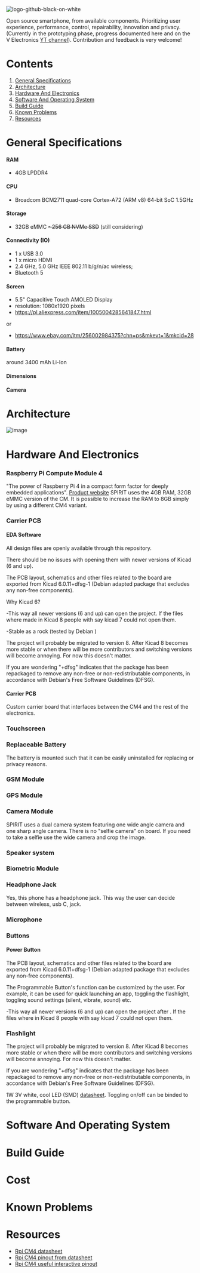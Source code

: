 ![logo-github-black-on-white](https://github.com/user-attachments/assets/60e87523-02cf-482b-8433-5f611e48ca2d)

Open source smartphone, from available components. Prioritizing user experience, performance, control, repairability, innovation and privacy.
(Currently in the prototyping phase, progress documented here and on the V
Electronics [YT channel](https://www.youtube.com/@V_Electronics)). Contribution
and feedback is very welcome!

# Contents
1. [General Specifications](https://github.com/barbarjan/SPIRIT#general-specifications)
1. [Architecture](https://github.com/barbarjan/SPIRIT#architecture)
1. [Hardware And Electronics](https://github.com/barbarjan/SPIRIT#hardware-and-electronics)
3. [Software And Operating System](https://github.com/barbarjan/SPIRIT#software-and-operating-system)
4. [Build Guide](https://github.com/barbarjan/SPIRIT#build-guide)
5. [Known Problems](https://github.com/barbarjan/SPIRIT#known-problems)
6. [Resources](https://github.com/barbarjan/SPIRIT#resources)

# General Specifications

#### RAM

- 4GB LPDDR4

#### CPU

- Broadcom BCM2711 quad-core Cortex-A72 (ARM v8) 64-bit SoC 1.5GHz

#### Storage

- 32GB eMMC
~~- 256 GB NVMe SSD~~ (still considering)

#### Connectivity (IO)

- 1 x USB 3.0
- 1 x micro HDMI
- 2.4 GHz, 5.0 GHz IEEE 802.11 b/g/n/ac wireless;
- Bluetooth 5

#### Screen

- 5.5" Capacitive Touch AMOLED Display
- resolution: 1080x1920 pixels
- https://pl.aliexpress.com/item/1005004285641847.html

or

- https://www.ebay.com/itm/256002984375?chn=ps&mkevt=1&mkcid=28

#### Battery

around 3400 mAh Li-Ion

#### Dimensions

#### Camera

# Architecture

![image](https://github.com/user-attachments/assets/72e48e5e-6249-4870-9c5f-a0e1d5bcfc7d)

# Hardware And Electronics

### Raspberry Pi Compute Module 4

"The power of Raspberry Pi 4 in a compact form factor for deeply embedded applications". [Product website](https://www.raspberrypi.com/products/compute-module-4/?variant=raspberry-pi-cm4001000)
SPIRIT uses the 4GB RAM, 32GB eMMC version of the CM. It is possible to increase the RAM to 8GB simply by using a different CM4 variant.

### Carrier PCB

#### EDA Software

All design files are openly available through this repository.

There should be no issues with opening them with newer versions of Kicad (6 and up).

The PCB layout, schematics and other files related to the board are exported
from Kicad 6.0.11+dfsg-1 (Debian adapted package that excludes any non-free components).

Why Kicad 6?

-This way all newer versions (6 and up) can open the project. If
the files where made in Kicad 8 people with say kicad 7 could not open them.

-Stable as a rock (tested by Debian )

The project will probably be migrated to version 8. After Kicad 8 becomes more
stable or when there will be more contributors and switching versions will
become annoying. For now this doesn't matter.

If you are wondering "+dfsg" indicates that the package has been repackaged to remove any
non-free or non-redistributable components, in accordance with Debian's Free Software
Guidelines (DFSG).

#### Carrier PCB

Custom carrier board that interfaces between the CM4 and the rest of the electronics.

### Touchscreen

### Replaceable Battery

The battery is mounted such that it can be easily uninstalled for replacing or privacy reasons.

### GSM Module

### GPS Module

### Camera Module

SPIRIT uses a dual camera system featuring one wide angle camera and one sharp angle camera. There is no "selfie camera" on board. If you need to take a selfie use the wide camera and crop the image.

### Speaker system

### Biometric Module

### Headphone Jack

Yes, this phone has a headphone jack. This way the user can decide between wireless, usb C, jack.

### Microphone

### Buttons

#### Power Button

The PCB layout, schematics and other files related to the board are exported
from Kicad 6.0.11+dfsg-1 (Debian adapted package that excludes any non-free components).

The Programmable Button's function can be customized by the user. For example, it can be used for quick launching an app, toggling the flashlight, toggling sound settings (silent, vibrate, sound) etc. 

-This way all newer versions (6 and up) can open the project after . If
the files where in Kicad 8 people with say kicad 7 could not open them.

### Flashlight

The project will probably be migrated to version 8. After Kicad 8 becomes more
stable or when there will be more contributors and switching versions will
become annoying. For now this doesn't matter.

If you are wondering "+dfsg" indicates that the package has been repackaged to remove any
non-free or non-redistributable components, in accordance with Debian's Free Software
Guidelines (DFSG).

1W 3V white, cool LED (SMD) [datasheet](https://otmm.lumileds.com/adaptivemedia/a8d0a06da712a5d9b12e577ab53c49b2cdd1e434).
Toggling on/off can be binded to the programmable button.

# Software And Operating System

# Build Guide

# Cost

# Known Problems

# Resources

- [Rpi CM4 datasheet](https://datasheets.raspberrypi.com/cm4/cm4-datasheet.pdf)
- [Rpi CM4 pinout from datasheet](https://datasheets.raspberrypi.com/cm4/cm4-datasheet.pdf#page=18)
- [Rpi CM4 useful interactive pinout](https://atctwo.net/projects/pinout/index.html)


